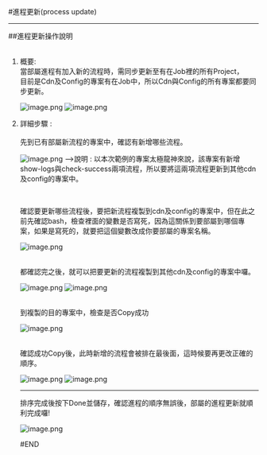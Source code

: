 #進程更新(process update)<hr>
##進程更新操作說明 
<ol>
<br>
<li>概要: 
<br>當部屬進程有加入新的流程時，需同步更新至有在Job裡的所有Project，
<br>目前是Cdn及Config的專案有在Job中，所以Cdn與Config的所有專案都要同步更新。


![image.png](/.attachments/image-7e0175a3-1437-4e8f-840d-5f3e377bdd95.png)
![image.png](/.attachments/image-3c659607-b099-43b6-9ddd-d585949893bc.png)
<br>

<li>詳細步驟 : 
<br>
<br>
<Step1> 先到已有部屬新流程的專案中，確認有新增哪些流程。

![image.png](/.attachments/image-cf34596d-2c4a-4090-8c22-eab4c70f11d9.png)
-->說明 : 以本次範例的專案太極龍神來說，該專案有新增show-logs與check-success兩項流程，所以要將這兩項流程更新到其他cdn及config的專案中。

<br>

<Step2> 確認要更新哪些流程後，要把新流程複製到cdn及config的專案中，但在此之前先確認bash，檢查裡面的變數是否寫死，因為這關係到要部屬到哪個專案，如果是寫死的，就要把這個變數改成你要部屬的專案名稱。

![image.png](/.attachments/image-7031199f-6422-4077-b92d-5147cfc94e48.png)

<br>
<Step3> 都確認完之後，就可以把要更新的流程複製到其他cdn及config的專案中囉。 

![image.png](/.attachments/image-d15d9ddc-a43c-46ab-b146-c2156da55a14.png)
![image.png](/.attachments/image-3875223c-2d53-40ff-88dd-22d56ac71c7a.png)


<br>
<Step4> 到複製的目的專案中，檢查是否Copy成功

![image.png](/.attachments/image-91963c1e-9a9e-4347-b844-3d1f462950a7.png)


<br>
<Step5> 確認成功Copy後，此時新增的流程會被排在最後面，這時候要再更改正確的順序。

![image.png](/.attachments/image-93e473cc-e464-454b-93b6-51a62b7f393f.png)
![image.png](/.attachments/image-ec9b85bb-7f18-4f3e-a83e-92d5876cad42.png)
<hr>
排序完成後按下Done並儲存，確認進程的順序無誤後，部屬的進程更新就順利完成囉!

![image.png](/.attachments/image-85069614-594a-40a9-8014-5ec9ff88cf43.png)

#END
